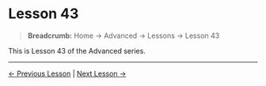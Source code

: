 # Lesson 43

> **Breadcrumb:** Home → Advanced → Lessons → Lesson 43

This is Lesson 43 of the Advanced series.

---

[← Previous Lesson](lesson_42.md) | [Next Lesson →](lesson_44.md)
